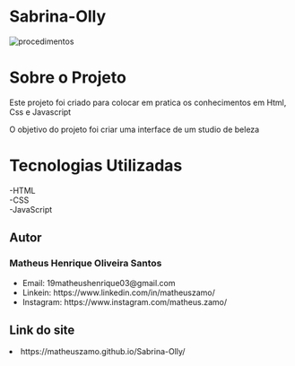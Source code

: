 # Sabrina-Olly
![procedimentos](https://user-images.githubusercontent.com/78445566/192111436-7fe077c9-007c-4420-bd22-6714010ee0af.png)
<h1>Sobre o Projeto</h1>
<p>Este projeto foi criado para colocar em pratica os conhecimentos em Html, Css e Javascript</p>
<p>O objetivo do projeto foi criar uma interface de um studio de beleza</p>
<h1>Tecnologias Utilizadas</h1>
-HTML<br>
-CSS<br>
-JavaScript
<h2>Autor</h2>
<h3>Matheus Henrique Oliveira Santos</h3>
<ul>
  <li>Email: 19matheushenrique03@gmail.com</li>
  <li>Linkein: https://www.linkedin.com/in/matheuszamo/</li>
  <li>Instagram: https://www.instagram.com/matheus.zamo/</li>
</ul>
<h2>Link do site</h2>
<li>https://matheuszamo.github.io/Sabrina-Olly/</li>
